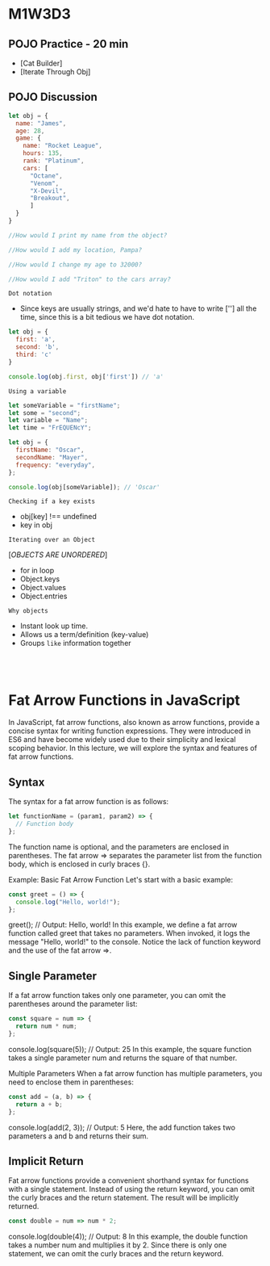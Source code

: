 <!-- markdownlint-disable MD033 -->
# M1W3D3

## POJO Practice - 20 min

- [Cat Builder]
- [Iterate Through Obj]

## POJO Discussion

```js
let obj = {
  name: "James",
  age: 28,
  game: {
    name: "Rocket League",
    hours: 135,
    rank: "Platinum",
    cars: [
      "Octane", 
      "Venom", 
      "X-Devil",
      "Breakout",
      ] 
  }
}

//How would I print my name from the object?

//How would I add my location, Pampa?

//How would I change my age to 32000?

//How would I add "Triton" to the cars array?
```

`Dot notation`

- Since keys are usually strings, and we'd hate to have to write [''] all the time, since this is a bit tedious we have dot notation.

```js
let obj = {
  first: 'a',
  second: 'b',
  third: 'c'
}

console.log(obj.first, obj['first']) // 'a'
```

`Using a variable`

```js
let someVariable = "firstName";
let some = "second";
let variable = "Name";
let time = "FrEQUENcY";

let obj = {
  firstName: "Oscar",
  secondName: "Mayer",
  frequency: "everyday",
};

console.log(obj[someVariable]); // 'Oscar'
```

`Checking if a key exists`

- obj[key] !== undefined
- key in obj

`Iterating over an Object`

[*OBJECTS ARE UNORDERED*]

- for in loop
- Object.keys
- Object.values
- Object.entries

`Why objects`

- Instant look up time.
- Allows us a term/definition (key-value)
- Groups `like` information together


<br/>
<br/>


# Fat Arrow Functions in JavaScript

In JavaScript, fat arrow functions, also known as arrow functions, provide a concise syntax for writing function expressions. They were introduced in ES6 and have become widely used due to their simplicity and lexical scoping behavior. In this lecture, we will explore the syntax and features of fat arrow functions.

## Syntax
The syntax for a fat arrow function is as follows:

```js
let functionName = (param1, param2) => {
  // Function body
};
```
The function name is optional, and the parameters are enclosed in parentheses. The fat arrow => separates the parameter list from the function body, which is enclosed in curly braces {}.


Example: Basic Fat Arrow Function
Let's start with a basic example:

```js
const greet = () => {
  console.log("Hello, world!");
};
```

greet(); // Output: Hello, world!
In this example, we define a fat arrow function called greet that takes no parameters. When invoked, it logs the message "Hello, world!" to the console. Notice the lack of function keyword and the use of the fat arrow =>.

## Single Parameter
If a fat arrow function takes only one parameter, you can omit the parentheses around the parameter list:

```js
const square = num => {
  return num * num;
};
```

console.log(square(5)); // Output: 25
In this example, the square function takes a single parameter num and returns the square of that number.

Multiple Parameters
When a fat arrow function has multiple parameters, you need to enclose them in parentheses:


```js 
const add = (a, b) => {
  return a + b;
};
```

console.log(add(2, 3)); // Output: 5
Here, the add function takes two parameters a and b and returns their sum.

## Implicit Return
Fat arrow functions provide a convenient shorthand syntax for functions with a single statement. Instead of using the return keyword, you can omit the curly braces and the return statement. The result will be implicitly returned.


```js
const double = num => num * 2;
```

console.log(double(4)); // Output: 8
In this example, the double function takes a number num and multiplies it by 2. Since there is only one statement, we can omit the curly braces and the return keyword.